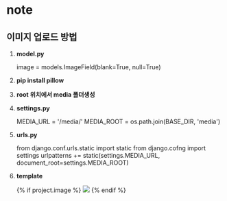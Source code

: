 # note


## 이미지 업로드 방법

1. **model.py**

	image = models.ImageField(blank=True, null=True)


2. **pip install pillow**


3. **root 위치에서 media 폴더생성**


4. **settings.py**

	MEDIA_URL = '/media/'
	MEDIA_ROOT = os.path.join(BASE_DIR, 'media')


5. **urls.py**

	from django.conf.urls.static import static
	from django.cofng import settings
	urlpatterns += static(settings.MEDIA_URL, document_root=settings.MEDIA_ROOT)


6. **template** 

	{% if project.image %}
		<img src="{{ project.image.url }}">
	{% endif %}




